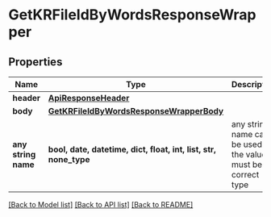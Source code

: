 # GetKRFileIdByWordsResponseWrapper


## Properties
Name | Type | Description | Notes
------------ | ------------- | ------------- | -------------
**header** | [**ApiResponseHeader**](ApiResponseHeader.md) |  | [optional] 
**body** | [**GetKRFileIdByWordsResponseWrapperBody**](GetKRFileIdByWordsResponseWrapperBody.md) |  | [optional] 
**any string name** | **bool, date, datetime, dict, float, int, list, str, none_type** | any string name can be used but the value must be the correct type | [optional]

[[Back to Model list]](../README.md#documentation-for-models) [[Back to API list]](../README.md#documentation-for-api-endpoints) [[Back to README]](../README.md)


